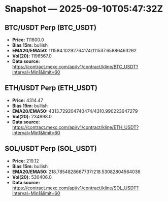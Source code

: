 # Snapshot — 2025-09-10T05:47:32Z

## BTC/USDT Perp (BTC_USDT)
- **Price:** 111600.0
- **Bias 15m:** bullish
- **EMA20/EMA50:** 111584.10292764174/111537.65886463292
- **Vol(20):** 1196567.0
- **Data source:** https://contract.mexc.com/api/v1/contract/kline/BTC_USDT?interval=Min1&limit=60

## ETH/USDT Perp (ETH_USDT)
- **Price:** 4314.47
- **Bias 15m:** bullish
- **EMA20/EMA50:** 4313.729204740474/4310.990223647279
- **Vol(20):** 234998.0
- **Data source:** https://contract.mexc.com/api/v1/contract/kline/ETH_USDT?interval=Min1&limit=60

## SOL/USDT Perp (SOL_USDT)
- **Price:** 219.12
- **Bias 15m:** bullish
- **EMA20/EMA50:** 218.7854828667737/218.53082804564036
- **Vol(20):** 530406.0
- **Data source:** https://contract.mexc.com/api/v1/contract/kline/SOL_USDT?interval=Min1&limit=60
